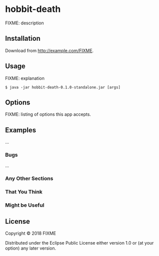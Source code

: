 # hobbit-death

FIXME: description

## Installation

Download from http://example.com/FIXME.

## Usage

FIXME: explanation

    $ java -jar hobbit-death-0.1.0-standalone.jar [args]

## Options

FIXME: listing of options this app accepts.

## Examples

...

### Bugs

...

### Any Other Sections
### That You Think
### Might be Useful

## License

Copyright © 2018 FIXME

Distributed under the Eclipse Public License either version 1.0 or (at
your option) any later version.
